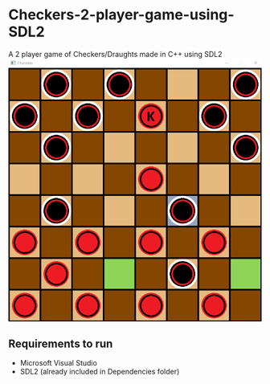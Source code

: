 # Checkers-2-player-game-using-SDL2
A 2 player game of Checkers/Draughts made in C++ using SDL2
![ScreenshotOfProgram](Resources/Checkers-Game-Screenshot.png?raw=true)

## Requirements to run
- Microsoft Visual Studio
- SDL2 (already included in Dependencies folder)
